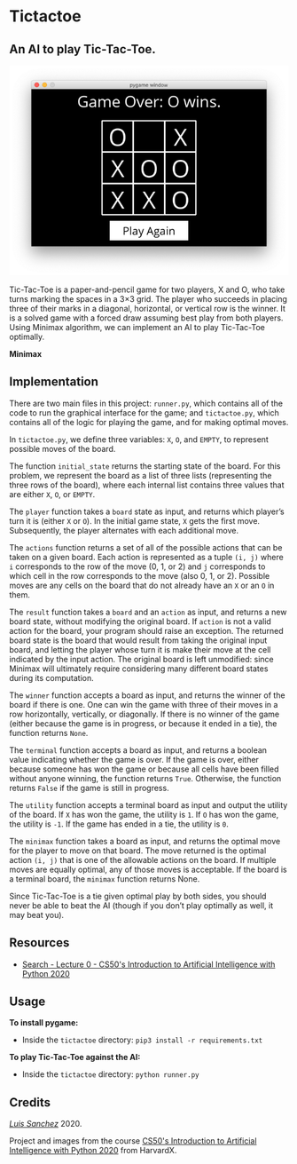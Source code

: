 # Tictactoe

## An AI to play Tic-Tac-Toe.

<img src="resources/tictactoe_output.png" width="600">

Tic-Tac-Toe is a paper-and-pencil game for two players, X and O, who take turns marking the spaces in a 3×3 grid. The player who succeeds in placing three of their marks in a diagonal, horizontal, or vertical row is the winner. It is a solved game with a forced draw assuming best play from both players. Using Minimax algorithm, we can implement an AI to play Tic-Tac-Toe optimally.

**Minimax**



## Implementation

There are two main files in this project: `runner.py`, which contains all of the code to run the graphical interface for the game; and `tictactoe.py`, which contains all of the logic for playing the game, and for making optimal moves.

In `tictactoe.py`, we define three variables: `X`, `O`, and `EMPTY`, to represent possible moves of the board.

The function `initial_state` returns the starting state of the board. For this problem, we represent the board as a list of three lists (representing the three rows of the board), where each internal list contains three values that are either `X`, `O`, or `EMPTY`.

The `player` function takes a `board` state as input, and returns which player’s turn it is (either `X` or `O`). In the initial game state, `X` gets the first move. Subsequently, the player alternates with each additional move.

The `actions` function returns a set of all of the possible actions that can be taken on a given board. Each action is represented as a tuple `(i, j)` where `i` corresponds to the row of the move (0, 1, or 2) and `j` corresponds to which cell in the row corresponds to the move (also 0, 1, or 2). Possible moves are any cells on the board that do not already have an `X` or an `O` in them.

The `result` function takes a `board` and an `action` as input, and returns a new board state, without modifying the original board. If `action` is not a valid action for the board, your program should raise an exception. The returned board state is the board that would result from taking the original input board, and letting the player whose turn it is make their move at the cell indicated by the input action. The original board is left unmodified: since Minimax will ultimately require considering many different board states during its computation.

The `winner` function accepts a board as input, and returns the winner of the board if there is one. One can win the game with three of their moves in a row horizontally, vertically, or diagonally. If there is no winner of the game (either because the game is in progress, or because it ended in a tie), the function returns `None`.

The `terminal` function accepts a board as input, and returns a boolean value indicating whether the game is over. If the game is over, either because someone has won the game or because all cells have been filled without anyone winning, the function returns `True`. Otherwise, the function returns `False` if the game is still in progress. 

The `utility` function accepts a terminal board as input and output the utility of the board. If `X` has won the game, the utility is `1`. If `O` has won the game, the utility is `-1`. If the game has ended in a tie, the utility is `0`.

The `minimax` function takes a board as input, and returns the optimal move for the player to move on that board. The move returned is the optimal action `(i, j)` that is one of the allowable actions on the board. If multiple moves are equally optimal, any of those moves is acceptable. If the board is a terminal board, the `minimax` function returns None.

Since Tic-Tac-Toe is a tie given optimal play by both sides, you should never be able to beat the AI (though if you don’t play optimally as well, it may beat you).

## Resources

* [Search - Lecture 0 - CS50's Introduction to Artificial Intelligence with Python 2020][cs50 lecture]

## Usage

**To install pygame:**

* Inside the `tictactoe` directory: `pip3 install -r requirements.txt`

**To play Tic-Tac-Toe against the AI:** 

* Inside the `tictactoe` directory: `python runner.py`

## Credits

[*Luis Sanchez*][linkedin] 2020.

Project and images from the course [CS50's Introduction to Artificial Intelligence with Python 2020][cs50 ai] from HarvardX.

[cs50 lecture]: https://youtu.be/D5aJNFWsWew?t=4324
[linkedin]: https://www.linkedin.com/in/luis-sanchez-13bb3b189/
[cs50 ai]: https://cs50.harvard.edu/ai/2020/
